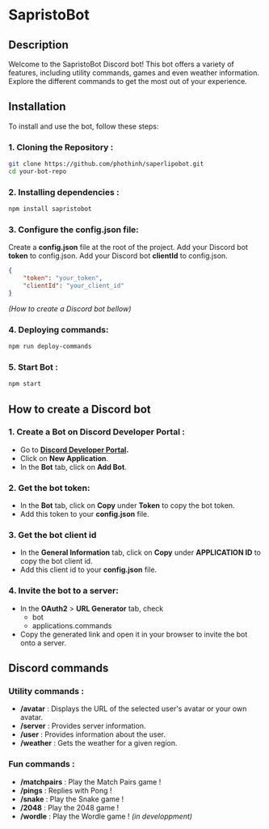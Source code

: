 # SapristoBot

## Description
Welcome to the SapristoBot Discord bot! This bot offers a variety of features, including utility commands, games and even weather information. Explore the different commands to get the most out of your experience.

## Installation
To install and use the bot, follow these steps:
### 1. Cloning the Repository :
```bash
git clone https://github.com/phothinh/saperlipobot.git
cd your-bot-repo
```
### 2. Installing dependencies : 
```bash
npm install sapristobot
```

### 3. Configure the config.json file:

Create a **config.json** file at the root of the project.
Add your Discord bot **token** to config.json.
Add your Discord bot **clientId** to config.json.

```json 
{
    "token": "your_token",
    "clientId": "your_client_id"
}
```

*(How to create a Discord bot bellow)*

### 4. Deploying  commands:

```bash
npm run deploy-commands
```

### 5. Start Bot :

```bash
npm start
```
## How to create a Discord bot

### 1. Create a Bot on Discord Developer Portal :

- Go to **[Discord Developer Portal](https://discord.com/developers/applications).**
- Click on **New Application**.
- In the **Bot** tab, click on **Add Bot**.

### 2. Get the bot token:

- In the **Bot** tab, click on **Copy** under **Token** to copy the bot token.
- Add this token to your **config.json** file.

### 3. Get the bot client id

- In the **General Information** tab, click on **Copy** under **APPLICATION ID** to copy the bot client id.
- Add this client id to your **config.json** file.

### 4. Invite the bot to a server:

- In the **OAuth2** > **URL Generator** tab, check 
    - bot
    - applications.commands
- Copy the generated link and open it in your browser to invite the bot onto a server.

## Discord commands
### Utility commands : 
- **/avatar** : Displays the URL of the selected user's avatar or your own avatar.
- **/server** : Provides server information.
- **/user** : Provides information about the user.
- **/weather** : Gets the weather for a given region.

### Fun commands : 
- **/matchpairs** : Play the Match Pairs game !
- **/pings** : Replies with Pong !
- **/snake** : Play the Snake game !
- **/2048** : Play the 2048 game !
- **/wordle** : Play the Wordle game ! *(in developpment)*